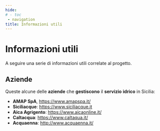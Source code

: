 ```yaml
---
hide:
# - toc
 - navigation
title: Informazioni utili
---
```


# Informazioni utili

A seguire una serie di informazioni utili correlate al progetto.

## Aziende

Queste alcune delle **aziende** che **gestiscono** il **servizio** **idrico** in Sicilia:

- **AMAP SpA**, <https://www.amapspa.it/>
- **Siciliacque**: <https://www.siciliacque.it>
- **Aica Agrigento**: <https://www.aicaonline.it/>
- **Caltacqua**: <https://www.caltaqua.it/>
- **Acquaenna**: <http://www.acquaenna.it/>

